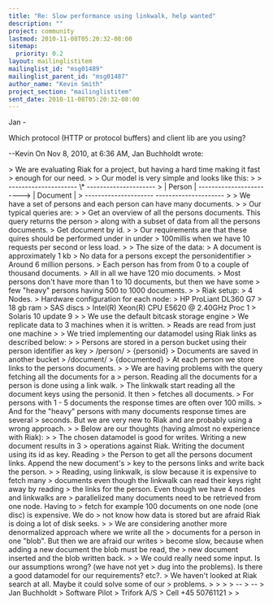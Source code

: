 ```yaml
---
title: "Re: Slow performance using linkwalk, help wanted"
description: ""
project: community
lastmod: 2010-11-08T05:20:32-08:00
sitemap:
  priority: 0.2
layout: mailinglistitem
mailinglist_id: "msg01489"
mailinglist_parent_id: "msg01487"
author_name: "Kevin Smith"
project_section: "mailinglistitem"
sent_date: 2010-11-08T05:20:32-08:00
---
```



Jan - 

Which protocol (HTTP or protocol buffers) and client lib are you using?

--Kevin
On Nov 8, 2010, at 6:36 AM, Jan Buchholdt wrote:

&gt; We are evaluating Riak for a project, but having a hard time making it fast 
&gt; enough for our need.
&gt; 
&gt; Our model is very simple and looks like this:
&gt; 
&gt; --------------------- \\* ---------------------
&gt; | Person | ------------------------&gt; | Document |
&gt; --------------------- ---------------------
&gt; 
&gt; We have a set of persons and each person can have many documents. 
&gt; 
&gt; Our typical queries are:
&gt; 
&gt; Get an overview of all the persons documents. This query returns the person 
&gt; along with a subset of data from all the persons documents.
&gt; Get document by id.
&gt; 
&gt; Our requirements are that these quires should be performed under in under 
&gt; 100millis when we have 10 requests per second or less load.
&gt; 
&gt; The size of the data:
&gt; A document is approximately 1 kb 
&gt; No data for a persons except the personidentifier
&gt; Around 6 million persons.
&gt; Each person has from from 0 to a couple of thousand documents.
&gt; All in all we have 120 mio documents.
&gt; Most persons don't have more than 1 to 10 documents, but then we have some 
&gt; few "heavy" persons having 500 to 1000 documents.
&gt; 
&gt; Riak setup:
&gt; 4 Nodes. 
&gt; Hardware configuration for each node:
&gt; HP ProLiant DL360 G7
&gt; 18 gb ram
&gt; SAS discs
&gt; Intel(R) Xeon(R) CPU E5620 @ 2.40GHz Proc 1
&gt; Solaris 10 update 9
&gt; 
&gt; We use the default bitcask storage engine
&gt; We replicate data to 3 machines when it is written.
&gt; Reads are read from just one machine
&gt; 
&gt; We tried implementing our datamodel using Riak links as described below:
&gt; 
&gt; Persons are stored in a person bucket using their person identifier as key 
&gt; /person/
&gt; {personid}
&gt; Documents are saved in another bucket 
&gt; /document/
&gt; {documented}
&gt; At each person we store links to the persons documents.
&gt; 
&gt; We are having problems with the query fetching all the documents for a 
&gt; person. Reading all the documents for a person is done using a link walk. 
&gt; The linkwalk start reading all the document keys using the personid. It then 
&gt; fetches all documents.
&gt; For persons with 1 - 5 documents the response times are often over 100 mills. 
&gt; And for the "heavy" persons with many documents response times are several 
&gt; seconds. But we are very new to Riak and are probably using a wrong approach.
&gt; 
&gt; Below are our thoughts (having almost no experience with Riak):
&gt; 
&gt; The chosen datamodel is good for writes. Writing a new document results in 3 
&gt; operations against Riak. Writing the document using its id as key. Reading 
&gt; the Person to get all the persons document links. Append the new document's 
&gt; key to the persons links and write back the person.
&gt; 
&gt; Reading, using linkwalk, is slow because it is expensive to fetch many 
&gt; documents even though the linkwalk can read their keys right away by reading 
&gt; the links for the person. Even though we have 4 nodes and linkwalks are 
&gt; parallelized many documents need to be retrieved from one node. Having to 
&gt; fetch for example 100 documents on one node (one disc) is expensive. We do 
&gt; not know how data is stored but are afraid Riak is doing a lot of disk seeks.
&gt; 
&gt; We are considering another more denormalized approach where we write all the 
&gt; documents for a person in one "blob". But then we are afraid our writes 
&gt; become slow, because when adding a new document the blob must be read, the 
&gt; new document inserted and the blob written back.
&gt; 
&gt; We could really need some input. Is our assumptions wrong? (we have not yet 
&gt; dug into the problems). Is there a good datamodel for our requirements? etc?.
&gt; We haven't looked at Riak search at all. Maybe it could solve some of our 
&gt; problems.
&gt; 
&gt; 
&gt; 
&gt; -- 
&gt; --
&gt; Jan Buchholdt
&gt; Software Pilot
&gt; Trifork A/S
&gt; Cell +45 50761121
&gt; 
&gt; 
